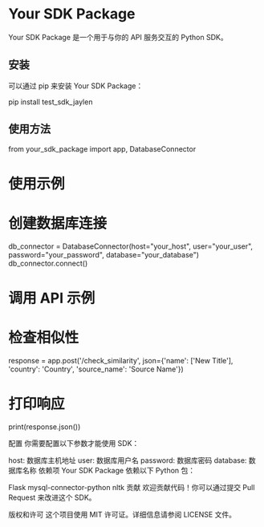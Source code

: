 # Your SDK Package

Your SDK Package 是一个用于与你的 API 服务交互的 Python SDK。

## 安装

可以通过 pip 来安装 Your SDK Package：

pip install test_sdk_jaylen
## 使用方法
from your_sdk_package import app, DatabaseConnector

# 使用示例
# 创建数据库连接
db_connector = DatabaseConnector(host="your_host", user="your_user", password="your_password", database="your_database")
db_connector.connect()

# 调用 API 示例
# 检查相似性
response = app.post('/check_similarity', json={'name': ['New Title'], 'country': 'Country', 'source_name': 'Source Name'})

# 打印响应
print(response.json())

配置
你需要配置以下参数才能使用 SDK：

host: 数据库主机地址
user: 数据库用户名
password: 数据库密码
database: 数据库名称
依赖项
Your SDK Package 依赖以下 Python 包：

Flask
mysql-connector-python
nltk
贡献
欢迎贡献代码！你可以通过提交 Pull Request 来改进这个 SDK。

版权和许可
这个项目使用 MIT 许可证。详细信息请参阅 LICENSE 文件。
